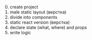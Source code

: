 0. create project
1. male static layout (верстка)
2. divide into components
3. static react version (верстка)
4. declare state (what, where) and props
5. write logic
